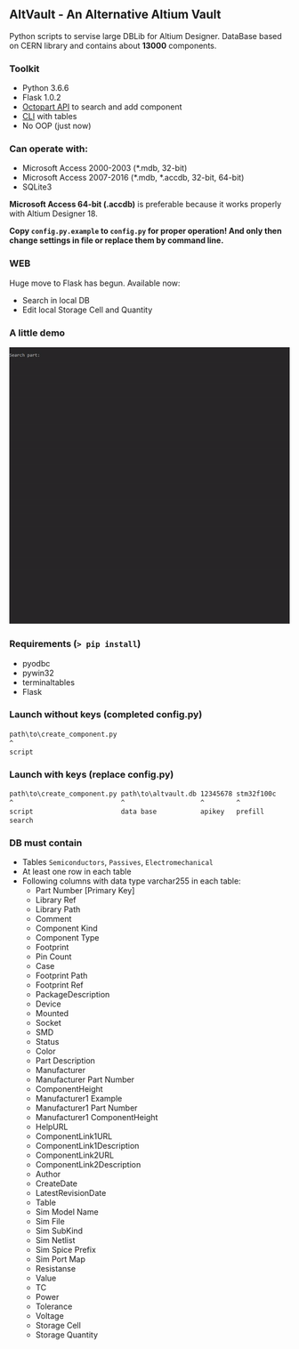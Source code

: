 ## AltVault - An Alternative Altium Vault

Python scripts to servise large DBLib for Altium Designer. DataBase based on
CERN library and contains about **13000** components.

### Toolkit
* Python 3.6.6
* Flask 1.0.2
* [Octopart API](https://octopart.com/api/home) to search and add component
* [CLI](https://en.wikipedia.org/wiki/Command-line_interface "command-line interface") with tables
* No OOP (just now)

### Can operate with:
* Microsoft Access 2000-2003 (*.mdb, 32-bit)
* Microsoft Access 2007-2016 (*.mdb, *.accdb, 32-bit, 64-bit)
* SQLite3

**Microsoft Access 64-bit (.accdb)** is preferable because it works properly
with Altium Designer 18.

**Copy `config.py.example` to `config.py` for proper operation! And only then
change settings in file or replace them by command line.**

### WEB
Huge move to Flask has begun. Available now:

* Search in local DB
* Edit local Storage Cell and Quantity

### A little demo

![A little demo](demo.gif?raw=true "demo.gif")

### Requirements (`> pip install`)
* pyodbc
* pywin32
* terminaltables
* Flask

### Launch without keys (completed config.py)

```
path\to\create_component.py
^
script
```

### Launch with keys (replace config.py)

```
path\to\create_component.py path\to\altvault.db 12345678 stm32f100c
^                           ^                   ^        ^
script                      data base           apikey   prefill search
```

### DB must contain
* Tables `Semiconductors`, `Passives`, `Electromechanical`
* At least one row in each table
* Following columns with data type varchar255 in each table:
    * Part Number [Primary Key]
    * Library Ref
    * Library Path
    * Comment
    * Component Kind
    * Component Type
    * Footprint
    * Pin Count
    * Case
    * Footprint Path
    * Footprint Ref
    * PackageDescription
    * Device
    * Mounted
    * Socket
    * SMD
    * Status
    * Color
    * Part Description
    * Manufacturer
    * Manufacturer Part Number
    * ComponentHeight
    * Manufacturer1 Example
    * Manufacturer1 Part Number
    * Manufacturer1 ComponentHeight
    * HelpURL
    * ComponentLink1URL
    * ComponentLink1Description
    * ComponentLink2URL
    * ComponentLink2Description
    * Author
    * CreateDate
    * LatestRevisionDate
    * Table
    * Sim Model Name
    * Sim File
    * Sim SubKind
    * Sim Netlist
    * Sim Spice Prefix
    * Sim Port Map
    * Resistanse
    * Value
    * TC
    * Power
    * Tolerance
    * Voltage
    * Storage Cell
    * Storage Quantity

